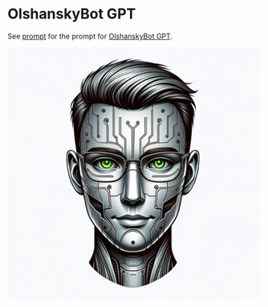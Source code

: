 # OlshanskyBot GPT

See [prompt](./prompt.txt) for the prompt for [OlshanskyBot GPT](https://chat.openai.com/g/g-VL4KDXHxC-olshanskybot).

![OlshanskyBot GPT](./logos/3.webp)
